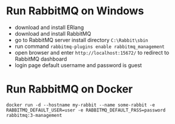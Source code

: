 # Run RabbitMQ on Windows
- download and install ERlang
- download and install RabbitMQ 
- go to RabbitMQ server install directory `C:\Rabbit\sbin`
- run command `rabbitmq-plugins enable rabbitmq_management`
- open browser and enter `http://localhost:15672/` to redirect to RabbitMQ dashboard
- login page default username and password is guest


# Run RabbitMQ on Docker
`docker run -d --hostname my-rabbit --name some-rabbit -e RABBITMQ_DEFAULT_USER=user -e RABBITMQ_DEFAULT_PASS=password rabbitmq:3-management`

